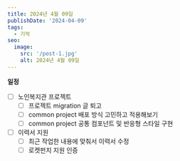 ```yaml
---
title: 2024년 4월 09일
publishDate: '2024-04-09'
tags:
  - 기억
seo:
  image:
    src: '/post-1.jpg'
    alt: 2024년 4월 09일
---
```


**일정**

- [ ] 노인복지관 프로젝트
  - [ ] 프로젝트 migration 글 퇴고
  - [ ] common project 배포 방식 고민하고 적용해보기
  - [ ] common project 공통 컴포넌트 및 반응형 스타일 구현
- [ ] 이력서 지원
  - [ ] 최근 작업한 내용에 맞춰서 이력서 수정
  - [ ] 로켓펀치 지원 인증
